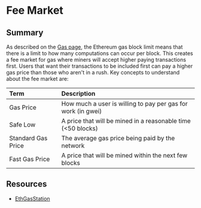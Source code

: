# Fee Market

## Summary

As described on the [Gas page](gas.md), the Ethereum gas block limit means that there is a limit to how many computations can occur per block. This creates a fee market for gas where miners will accept higher paying transactions first. Users that want their transactions to be included first can pay a higher gas price than those who aren't in a rush. Key concepts to understand about the fee market are:

| Term | Description |
| :--- | :--- |
| Gas Price | How much a user is willing to pay per gas for work \(in gwei\) |
| Safe Low | A price that will be mined in a reasonable time \(&lt;50 blocks\) |
| Standard Gas Price | The average gas price being paid by the network |
| Fast Gas Price | A price that will be mined within the next few blocks |

## Resources

* [EthGasStation](https://ethgasstation.info/)


